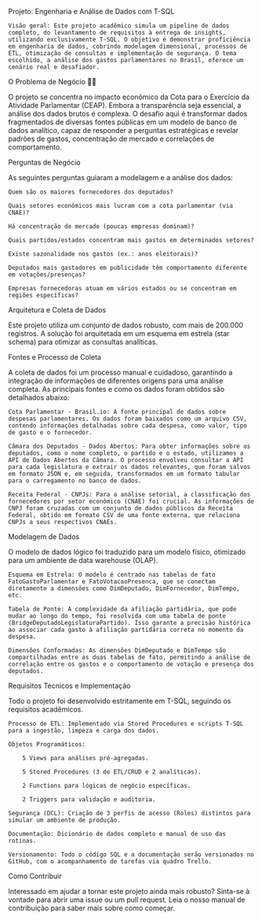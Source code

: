Projeto: Engenharia e Análise de Dados com T-SQL 

    Visão geral: Este projeto acadêmico simula um pipeline de dados completo, do levantamento de requisitos à entrega de insights, utilizando exclusivamente T-SQL. O objetivo é demonstrar proficiência em engenharia de dados, cobrindo modelagem dimensional, processos de ETL, otimização de consultas e implementação de segurança. O tema escolhido, a análise dos gastos parlamentares no Brasil, oferece um cenário real e desafiador.

O Problema de Negócio 🕵️‍♂

O projeto se concentra no impacto econômico da Cota para o Exercício da Atividade Parlamentar (CEAP). Embora a transparência seja essencial, a análise dos dados brutos é complexa. O desafio aqui é transformar dados fragmentados de diversas fontes públicas em um modelo de banco de dados analítico, capaz de responder a perguntas estratégicas e revelar padrões de gastos, concentração de mercado e correlações de comportamento.

Perguntas de Negócio 

As seguintes perguntas guiaram a modelagem e a análise dos dados:

    Quem são os maiores fornecedores dos deputados?

    Quais setores econômicos mais lucram com a cota parlamentar (via CNAE)?

    Há concentração de mercado (poucas empresas dominam)?

    Quais partidos/estados concentram mais gastos em determinados setores?

    Existe sazonalidade nos gastos (ex.: anos eleitorais)?

    Deputados mais gastadores em publicidade têm comportamento diferente em votações/presenças?

    Empresas fornecedoras atuam em vários estados ou se concentram em regiões específicas?

Arquitetura e Coleta de Dados 

Este projeto utiliza um conjunto de dados robusto, com mais de 200.000 registros. A solução foi arquitetada em um esquema em estrela (star schema) para otimizar as consultas analíticas.

Fontes e Processo de Coleta

A coleta de dados foi um processo manual e cuidadoso, garantindo a integração de informações de diferentes origens para uma análise completa. As principais fontes e como os dados foram obtidos são detalhados abaixo:

    Cota Parlamentar - Brasil.io: A fonte principal de dados sobre despesas parlamentares. Os dados foram baixados como um arquivo CSV, contendo informações detalhadas sobre cada despesa, como valor, tipo de gasto e o fornecedor.

    Câmara dos Deputados - Dados Abertos: Para obter informações sobre os deputados, como o nome completo, o partido e o estado, utilizamos a API de Dados Abertos da Câmara. O processo envolveu consultar a API para cada legislatura e extrair os dados relevantes, que foram salvos em formato JSON e, em seguida, transformados em um formato tabular para o carregamento no banco de dados.

    Receita Federal - CNPJs: Para a análise setorial, a classificação dos fornecedores por setor econômico (CNAE) foi crucial. As informações de CNPJ foram cruzadas com um conjunto de dados públicos da Receita Federal, obtido em formato CSV de uma fonte externa, que relaciona CNPJs a seus respectivos CNAEs.

Modelagem de Dados 

O modelo de dados lógico foi traduzido para um modelo físico, otimizado para um ambiente de data warehouse (OLAP).

    Esquema em Estrela: O modelo é centrado nas tabelas de fato FatoGastoParlamentar e FatoVotacaoPresenca, que se conectam diretamente a dimensões como DimDeputado, DimFornecedor, DimTempo, etc.

    Tabela de Ponte: A complexidade da afiliação partidária, que pode mudar ao longo do tempo, foi resolvida com uma tabela de ponte (BridgeDeputadoLegislaturaPartido). Isso garante a precisão histórica ao associar cada gasto à afiliação partidária correta no momento da despesa.

    Dimensões Conformadas: As dimensões DimDeputado e DimTempo são compartilhadas entre as duas tabelas de fato, permitindo a análise de correlação entre os gastos e o comportamento de votação e presença dos deputados.

Requisitos Técnicos e Implementação 

Todo o projeto foi desenvolvido estritamente em T-SQL, seguindo os requisitos acadêmicos.

    Processo de ETL: Implementado via Stored Procedures e scripts T-SQL para a ingestão, limpeza e carga dos dados.

    Objetos Programáticos:

        5 Views para análises pré-agregadas.

        5 Stored Procedures (3 de ETL/CRUD e 2 analíticas).

        2 Functions para lógicas de negócio específicas.

        2 Triggers para validação e auditoria.

    Segurança (DCL): Criação de 3 perfis de acesso (Roles) distintos para simular um ambiente de produção.

    Documentação: Dicionário de dados completo e manual de uso das rotinas.

    Versionamento: Todo o código SQL e a documentação serão versionados no GitHub, com o acompanhamento de tarefas via quadro Trello.

Como Contribuir 

Interessado em ajudar a tornar este projeto ainda mais robusto? Sinta-se à vontade para abrir uma issue ou um pull request. Leia o nosso manual de contribuição para saber mais sobre como começar.
